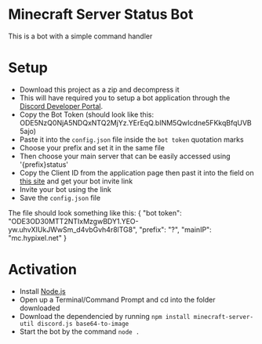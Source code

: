 # Minecraft Server Status Bot

This is a bot with a simple command handler

# Setup

- Download this project as a zip and decompress it
- This will have required you to setup a bot application through the [Discord Developer Portal](https://discord.com/developers/applications).
- Copy the Bot Token (should look like this: ODE5NzQ0NjA5NDQxNTQ2MjYz.YErEqQ.bINM5QwIcdne5FKkqBfqUVB5ajo)
- Paste it into the `config.json` file inside the `bot token` quotation marks
- Choose your prefix and set it in the same file
- Then choose your main server that can be easily accessed using '{prefix}status'
- Copy the Client ID from the application page then past it into the field on [this site](https://discordapi.com/permissions.html) and get your bot invite link
- Invite your bot using the link
- Save the `config.json` file

The file should look something like this:
{
"bot token": "ODE3OD30MTT2NTIxMzgwBDY1.YEO-yw.uhvXIUkJWwSm_d4vbGvh4r8lTG8",
"prefix": "?",
"mainIP": "mc.hypixel.net"
}

# Activation

- Install [Node.js](https://nodejs.org/en/download/)
- Open up a Terminal/Command Prompt and cd into the folder downloaded
- Download the dependencied by running `npm install minecraft-server-util discord.js base64-to-image`
- Start the bot by the command `node .`
